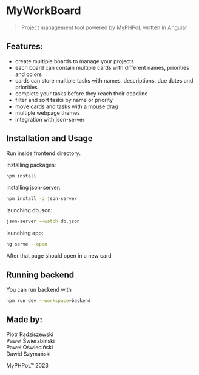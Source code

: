 # MyWorkBoard

> Project management tool powered by MyPHPoL written in Angular

## Features:

- create multiple boards to manage your projects
- each board can contain multiple cards with different names, priorities and colors
- cards can store multiple tasks with names, descriptions, due dates and priorities
- complete your tasks before they reach their deadline
- filter and sort tasks by name or priority
- move cards and tasks with a mouse drag
- multiple webpage themes
- integration with json-server

## Installation and Usage

Run inside frontend directory.

installing packages:
```bash
npm install
```
installing json-server: 
```bash
npm install -g json-server
```  
launching db.json: 
```bash
json-server --watch db.json
```  
launching app:
```bash 
ng serve --open
```
After that page should open in a new card

## Running backend

You can run backend with
```bash
npm run dev --workspace=backend
```

## Made by:

Piotr Radziszewski \
Paweł Świerzbiński \
Paweł Oświeciński \
Dawid Szymański

MyPHPoL™ 2023
